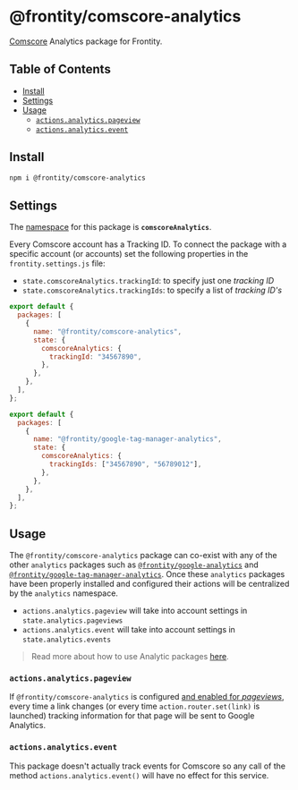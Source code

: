 # @frontity/comscore-analytics

[Comscore](https://www.comscore.com/) Analytics package for Frontity.

## Table of Contents

- [Install](comscore-analytics.md#install)
- [Settings](comscore-analytics.md#settings)
- [Usage](comscore-analytics.md#usage)
  - [`actions.analytics.pageview`](comscore-analytics.md#actions-analytics-pageview)
  - [`actions.analytics.event`](comscore-analytics.md#actions-analytics-event)

## Install

```bash
npm i @frontity/comscore-analytics
```

## Settings

The [namespace](https://docs.frontity.org/learning-frontity/namespaces) for this package is **`comscoreAnalytics`**.

Every Comscore account has a Tracking ID. To connect the package with a specific account \(or accounts\) set the following properties in the `frontity.settings.js` file:

- `state.comscoreAnalytics.trackingId`: to specify just one _tracking ID_
- `state.comscoreAnalytics.trackingIds`: to specify a list of _tracking ID's_

```javascript
export default {
  packages: [
    {
      name: "@frontity/comscore-analytics",
      state: {
        comscoreAnalytics: {
          trackingId: "34567890",
        },
      },
    },
  ],
};
```

```javascript
export default {
  packages: [
    {
      name: "@frontity/google-tag-manager-analytics",
      state: {
        comscoreAnalytics: {
          trackingIds: ["34567890", "56789012"],
        },
      },
    },
  ],
};
```

## Usage

The `@frontity/comscore-analytics` package can co-exist with any of the other `analytics` packages such as [`@frontity/google-analytics`](./google-analytics.md) and [`@frontity/google-tag-manager-analytics`](./gootle-tag-manager-analytics.md). Once these `analytics` packages have been properly installed and configured their actions will be centralized by the `analytics` namespace.

- `actions.analytics.pageview` will take into account settings in `state.analytics.pageviews`
- `actions.analytics.event` will take into account settings in `state.analytics.events`

> Read more about how to use Analytic packages [here](./#how-to-use).

### `actions.analytics.pageview`

If `@frontity/comscore-analytics` is configured [and enabled for _pageviews_](https://api.frontity.org/frontity-packages/features-packages/analytics#actions-analytics-pageview), every time a link changes \(or every time `action.router.set(link)` is launched\) tracking information for that page will be sent to Google Analytics.

### `actions.analytics.event`

This package doesn't actually track events for Comscore so any call of the method `actions.analytics.event()` will have no effect for this service.
